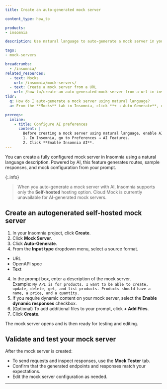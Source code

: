 ```yaml
---
title: Create an auto-generated mock server

content_type: how_to

products:
- insomnia

description: Use natural language to auto-generate a mock server in your Insomnia project.

tags:
- mock-servers

breadcrumbs:
  - /insomnia/
related_resources:
  - text: Mocks
    url: /insomnia/mock-servers/
  - text: Create a mock server from a URL
    url: /how-to/create-an-auto-generated-mock-server-from-a-url-in-insomnia/
tldr:
  q: How do I auto-generate a mock server using natural language?
  a: From the **Mocks** tab in Insomnia, click **+ → Auto Generate**, choose **Natural Language**, enter your prompt, and click **Generate**. To disable AI generation, go to **Preferences → AI Features**.

prereqs:
  inline:
    - title: Configure AI preferences
      content: |
        Before creating a mock server using natural language, enable AI features:
        1. In Insomnia, go to Preferences → AI Features.
        2. Click **Enable Insomnia AI**.
---
```


You can create a fully configured mock server in Insomnia using a natural language description. Powered by AI, this feature generates routes, sample responses, and mock configuration from your prompt.

{:.info}
> When you auto-generate a mock server with AI, Insomnia supports only the **Self-hosted** hosting option. Cloud Mock is  currently unavailable for AI-generated mock servers. 

## Create an autogenerated self-hosted mock server

1. In your Insomnia project, click **Create**.
2. Click **Mock Server**.
3. Click **Auto-Generate**.
3. From the **Input type** dropdown menu, select a source format.
  - URL
  - OpenAPI spec
  - Text
4. In the prompt box, enter a description of the mock server.  
   Example: `My API is for products. I want to be able to create, update, delete, get, and list products. Products should have a name, a price, and a quantity.` 
5. If you require dynamic content on your mock server, select the **Enable dynamic responses** checkbox.
6. (Optional) To add additional files to your prompt, click **+ Add Files**.
7. Click **Create**.

The mock server opens and is then ready for testing and editing.

## Validate and test your mock server

After the mock server is created:

- To send requests and inspect responses, use the **Mock Tester** tab.
- Confirm that the generated endpoints and responses match your expectations.
- Edit the mock server configuration as needed.

---